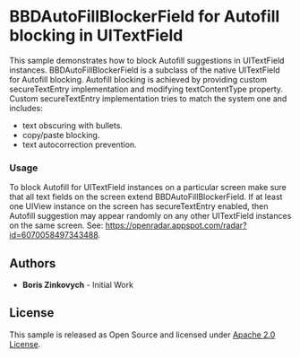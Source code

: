 # BBDAutoFillBlockerField for Autofill blocking in UITextField

This sample demonstrates how to block Autofill suggestions in UITextField instances.
BBDAutoFillBlockerField is a subclass of the native UITextField for Autofill blocking.
Autofill blocking is achieved by providing custom secureTextEntry implementation and modifying textContentType property.
Custom secureTextEntry implementation tries to match the system one and includes:
  - text obscuring with bullets.
  - copy/paste blocking.
  - text autocorrection prevention.


### Usage
To block Autofill for UITextField instances on a particular screen
make sure that all text fields on the screen extend BBDAutoFillBlockerField.
If at least one UIView instance on the screen has secureTextEntry enabled, then Autofill suggestion
may appear randomly on any other UITextField instances on the same screen.
See: https://openradar.appspot.com/radar?id=6070058497343488.

## Authors

- **Boris Zinkovych** - Initial Work

## License

This sample is released as Open Source and licensed under [Apache 2.0 License](http://www.apache.org/licenses/LICENSE-2.0.html).
